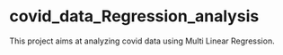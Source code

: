 # covid_data_Regression_analysis

This project aims at analyzing covid data using Multi Linear Regression.
